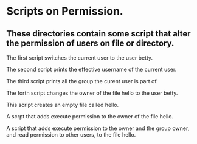 # Scripts on Permission.
## These directories contain some script that alter the permission of users on file or directory.
The first script switches the current user to the user betty.

The second script prints the effective username of the current user.

The third script prints all the group the curent user is part of.

The forth script changes the owner of the file hello to the user betty.

This script creates an empty file called hello.

A scrpt that adds execute permission to the owner of the file hello.

A script that adds execute permission to the owner and the group owner, and read permission to other users, to the file hello.
